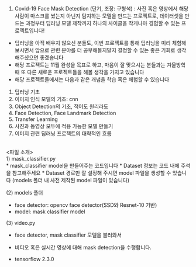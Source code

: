 1. Covid-19 Face Mask Detection (단기, 조장: 구형석)
: 사진 혹은 영상에서 해당 사람이 마스크를 썼는지 아닌지 탐지하는 모델을 만드는 프로젝트로, 데이터셋을 만드는 과정부터 딥러닝 모델 제작까지 하나의 사이클을 작게나마 경험할 수 있는 프로젝트입니다!
* 딥러닝을 아직 배우지 않으신 분들도, 이번 프로젝트를 통해 딥러닝을 미리 체험해보시면서 앞으로 관련 분야를 더 공부해볼지말지 결정할 수 있는 좋은 기회로 생각해주셨으면 좋겠습니다
* 해당 프로젝트는 11월 완성을 목표로 하고, 마음이 잘 맞으시는 분들과는 겨울방학 때 또 다른 새로운 프로젝트들을 해볼 생각을 가지고 있습니다
* 해당 프로젝트들에서는 다음과 같은 개념을 학습 혹은 체험할 수 있습니다
1) 딥러닝 기초
2) 이미지 인식 모델의 기초: cnn
3) Object Detection의 기초, 적어도 원리라도
4) Face Detection, Face Landmark Detection
5) Transfer Learning
6) 사진과 동영상 모두에 적용 가능한 모델 만들기
7) 이미지 관련 딥러닝 프로젝트의 대략적인 흐름

</br>
<파일 소개></br>
1) mask_classifier.py</br>
* mask_classifier model을 만들어주는 코드입니다  
* Dataset 정보는 코드 내에 주석을 참고해주세요  
* Dataset 경로만 잘 설정해 주시면 model 파일을 생성할 수 있습니다  
(models 폴더 내 사전 제작된 model 파일이 있습니다)  

(2) models 폴더</br>
* face detector: opencv face detector(SSD와 Resnet-10 기반)</br>
* model: mask classifier model</br>

(3) video.py</br>
* face detector, mask classifier 모델을 불러와서 </br>
* 비디오 혹은 실시간 영상에 대해 mask detection을 수행합니다.

* tensorflow 2.3.0
